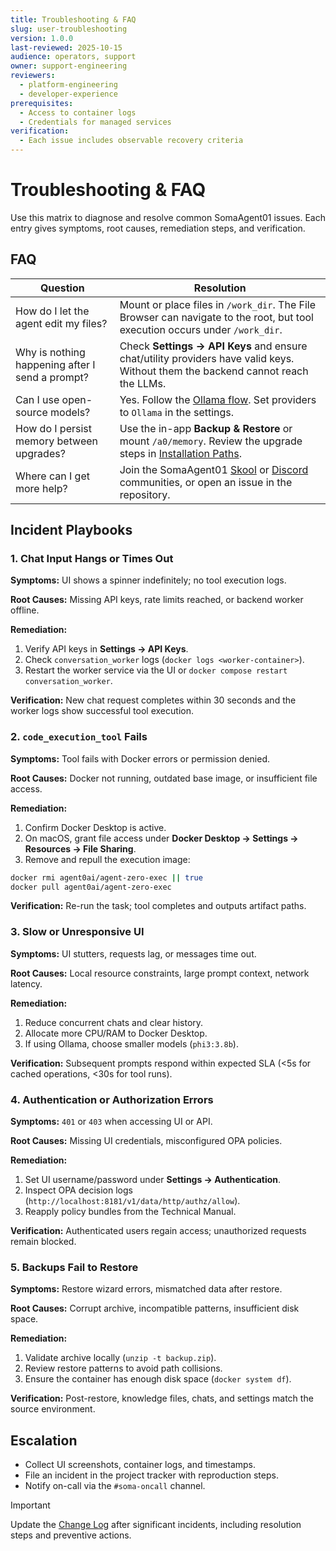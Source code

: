 ```yaml
---
title: Troubleshooting & FAQ
slug: user-troubleshooting
version: 1.0.0
last-reviewed: 2025-10-15
audience: operators, support
owner: support-engineering
reviewers:
  - platform-engineering
  - developer-experience
prerequisites:
  - Access to container logs
  - Credentials for managed services
verification:
  - Each issue includes observable recovery criteria
---
```


# Troubleshooting & FAQ

Use this matrix to diagnose and resolve common SomaAgent01 issues. Each entry gives symptoms, root causes, remediation steps, and verification.

## FAQ

| Question | Resolution |
| -------- | ---------- |
| How do I let the agent edit my files? | Mount or place files in `/work_dir`. The File Browser can navigate to the root, but tool execution occurs under `/work_dir`. |
| Why is nothing happening after I send a prompt? | Check **Settings → API Keys** and ensure chat/utility providers have valid keys. Without them the backend cannot reach the LLMs. |
| Can I use open-source models? | Yes. Follow the [Ollama flow](./installation.md#8-optional-local-models-with-ollama). Set providers to `Ollama` in the settings. |
| How do I persist memory between upgrades? | Use the in-app **Backup & Restore** or mount `/a0/memory`. Review the upgrade steps in [Installation Paths](./installation.md#10-upgrade-strategy). |
| Where can I get more help? | Join the SomaAgent01 [Skool](https://www.skool.com/agent-zero) or [Discord](https://discord.gg/B8KZKNsPpj) communities, or open an issue in the repository. |

## Incident Playbooks

### 1. Chat Input Hangs or Times Out

**Symptoms:** UI shows a spinner indefinitely; no tool execution logs.

**Root Causes:** Missing API keys, rate limits reached, or backend worker offline.

**Remediation:**
1. Verify API keys in **Settings → API Keys**.
2. Check `conversation_worker` logs (`docker logs <worker-container>`).
3. Restart the worker service via the UI or `docker compose restart conversation_worker`.

**Verification:** New chat request completes within 30 seconds and the worker logs show successful tool execution.

### 2. `code_execution_tool` Fails

**Symptoms:** Tool fails with Docker errors or permission denied.

**Root Causes:** Docker not running, outdated base image, or insufficient file access.

**Remediation:**
1. Confirm Docker Desktop is active.
2. On macOS, grant file access under **Docker Desktop → Settings → Resources → File Sharing**.
3. Remove and repull the execution image:

```bash
docker rmi agent0ai/agent-zero-exec || true
docker pull agent0ai/agent-zero-exec
```

**Verification:** Re-run the task; tool completes and outputs artifact paths.

### 3. Slow or Unresponsive UI

**Symptoms:** UI stutters, requests lag, or messages time out.

**Root Causes:** Local resource constraints, large prompt context, network latency.

**Remediation:**
1. Reduce concurrent chats and clear history.
2. Allocate more CPU/RAM to Docker Desktop.
3. If using Ollama, choose smaller models (`phi3:3.8b`).

**Verification:** Subsequent prompts respond within expected SLA (<5s for cached operations, <30s for tool runs).

### 4. Authentication or Authorization Errors

**Symptoms:** `401` or `403` when accessing UI or API.

**Root Causes:** Missing UI credentials, misconfigured OPA policies.

**Remediation:**
1. Set UI username/password under **Settings → Authentication**.
2. Inspect OPA decision logs (`http://localhost:8181/v1/data/http/authz/allow`).
3. Reapply policy bundles from the Technical Manual.

**Verification:** Authenticated users regain access; unauthorized requests remain blocked.

### 5. Backups Fail to Restore

**Symptoms:** Restore wizard errors, mismatched data after restore.

**Root Causes:** Corrupt archive, incompatible patterns, insufficient disk space.

**Remediation:**
1. Validate archive locally (`unzip -t backup.zip`).
2. Review restore patterns to avoid path collisions.
3. Ensure the container has enough disk space (`docker system df`).

**Verification:** Post-restore, knowledge files, chats, and settings match the source environment.

## Escalation

- Collect UI screenshots, container logs, and timestamps.
- File an incident in the project tracker with reproduction steps.
- Notify on-call via the `#soma-oncall` channel.

> [!IMPORTANT]
> Update the [Change Log](../changelog.md) after significant incidents, including resolution steps and preventive actions.
